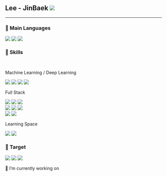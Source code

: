 <h2 align="left">Lee - JinBaek  <a href="https://hits.seeyoufarm.com"><img src="https://hits.seeyoufarm.com/api/count/incr/badge.svg?url=https%3A%2F%2Fgithub.com%2Fgjbae1212%2Fhit-counter"/></a></h2> 


--------------------

<h3 align=";left"> 🌱 Main Languages </h3>  
<p align="left">
  <a href=""><img src="https://img.shields.io/badge/Java-007396?style=flat-square&logo=Java&logoColor=white"/></a>
  <a href=""><img src="https://img.shields.io/badge/C++-00599C?style=flat-square&logo=C++&logoColor=white"/></a>
  <a href=""><img src="https://img.shields.io/badge/Python-3776AB?style=flat-square&logo=python&logoColor=white"/></a>
</p>

<h3 align="left"> 🌱 Skills </h3>

<br>
<p align="left">
  
  <p> Machine Learning / Deep Learning </p> 
  <a href=""><img src="https://img.shields.io/badge/Numpy-013243?style=flat-square&logo=numpy&logoColor=white"/></a>
  <a href=""><img src="https://img.shields.io/badge/Pandas-150458?style=flat-square&logo=pandas&logoColor=white"/></a>
  <a href=""><img src="https://img.shields.io/badge/Scikit--learn-F7931E?style=flat-square&logo=scikit-learn&logoColor=white"/></a>
  <a href=""><img src="https://img.shields.io/badge/Jupyter-F37626?style=flat-square&logo=Jupyter&logoColor=white"/></a>
  
  <p> Full Stack </p>
  <a href=""><img src="https://img.shields.io/badge/HTML5-E34F26?style=flat-square&logo=HTML5&logoColor=white"/></a>
  <a href=""><img src="https://img.shields.io/badge/CSS3-1572B6?style=flat-square&logo=CSS3&logoColor=white"/></a>
  <a href=""><img src="https://img.shields.io/badge/Android--studio-3DDC84?style=flat-square&logo=android studio&logoColor=white"/></a>
  <br>
  <a href=""><img src="https://img.shields.io/badge/Apache Tomcat-F8DC75?style=flat-square&logo=Apache Tomcat&logoColor=white"/></a>
  <a href=""><img src="https://img.shields.io/badge/JSP-007396?style=flat-square&logo=java&logoColor=white"/></a>
  <a href=""><img src="https://img.shields.io/badge/Json-000000?style=flat-square&logo=json&logoColor=white"/></a>
  <br>
  <a href=""><img src="https://img.shields.io/badge/Oracle-F80000?style=flat-square&logo=Oracle&logoColor=white"/></a>
  <a href=""><img src="https://img.shields.io/badge/MySQL-4479A1?style=flat-square&logo=MySQL&logoColor=white"/></a>
  
  <p> Learning Space </p>
  <a href=""><img src="https://img.shields.io/badge/YouTube-FF0000?style=flat-square&logo=youtube&logoColor=white"/></a>
  <a href=""><img src="https://img.shields.io/badge/Coursera-0056D2?style=flat-square&logo=Coursera&logoColor=white"/></a>
  
</p>

<h3 align="left"> 🌱 Target </h3>

  <a href=""><img src="https://img.shields.io/badge/TensorFlow-FF6F00?style=flat-square&logo=TensorFlow&logoColor=white"/></a>
  <a href=""><img src="https://img.shields.io/badge/Keras-D00000?style=flat-square&logo=Keras&logoColor=white"/></a>
  <a href=""><img src="https://img.shields.io/badge/Octave-0790C0?style=flat-square&logo=Octave&logoColor=white"/></a>


🔭 I’m currently working on [](https://github.com/Jin-Baek/Machine_Learning-python)




<!--
**Jin-Baek/Jin-Baek** is a ✨ _special_ ✨ repository because its `README.md` (this file) appears on your GitHub profile.

Here are some ideas to get you started:

- 🔭 I’m currently working on ...
- 🌱 I’m currently learning ...
- 👯 I’m looking to collaborate on ...
- 🤔 I’m looking for help with ...
- 💬 Ask me about ...
- 📫 How to reach me: ...
- 😄 Pronouns: ...
- ⚡ Fun fact: ...
-->
